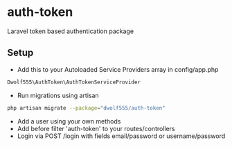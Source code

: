 auth-token
==========

Laravel token based authentication package

## Setup
- Add this to your Autoloaded Service Providers array in config/app.php
```PHP
Dwolf555\AuthToken\AuthTokenServiceProvider
```
- Run migrations using artisan
```bash
php artisan migrate --package="dwolf555/auth-token"
```
- Add a user using your own methods
- Add before filter 'auth-token' to your routes/controllers
- Login via POST /login with fields email/password or username/password